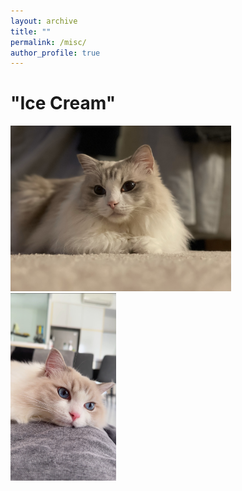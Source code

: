 ```yaml
---
layout: archive
title: ""
permalink: /misc/
author_profile: true
---
```



# "Ice Cream"

<img src="/images/misc/cat1.jpg" width="70%">

<img src="/images/misc/cat3.JPG" height="300">
